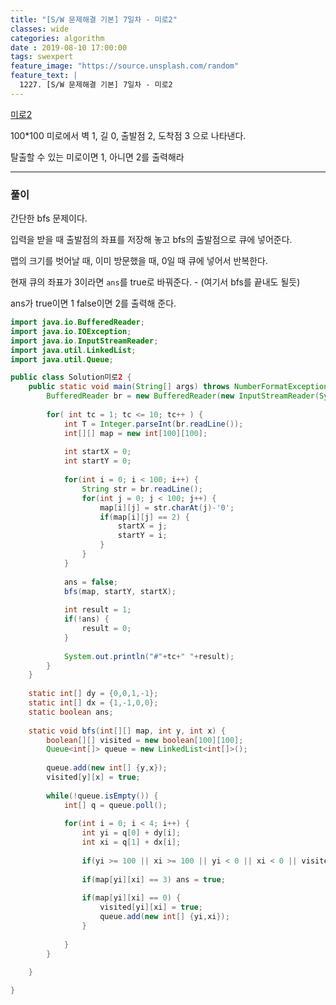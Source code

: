 ```yaml
---
title: "[S/W 문제해결 기본] 7일차 - 미로2"
classes: wide
categories: algorithm
date : 2019-08-10 17:00:00
tags: swexpert
feature_image: "https://source.unsplash.com/random"
feature_text: |
  1227. [S/W 문제해결 기본] 7일차 - 미로2
---
```


[미로2](https://swexpertacademy.com/main/code/problem/problemDetail.do?contestProbId=AV14wL9KAGkCFAYD&categoryId=AV14wL9KAGkCFAYD&categoryType=CODE)

100*100 미로에서 벽 1, 길 0, 출발점 2, 도착점 3 으로 나타낸다.

탈출할 수 있는 미로이면 1, 아니면 2를 출력해라

---

### 풀이 

간단한 bfs 문제이다.

입력을 받을 때 출발점의 좌표를 저장해 놓고 bfs의 출발점으로 큐에 넣어준다.

맵의 크기를 벗어날 때, 이미 방문했을 때, 0일 때 큐에 넣어서 반복한다.

현재 큐의 좌표가 3이라면 `ans`를 true로 바꿔준다. - (여기서 bfs를 끝내도 될듯)

ans가 true이면 1 false이면 2를 출력해 준다.

```java
import java.io.BufferedReader;
import java.io.IOException;
import java.io.InputStreamReader;
import java.util.LinkedList;
import java.util.Queue;

public class Solution미로2 {
	public static void main(String[] args) throws NumberFormatException, IOException {
		BufferedReader br = new BufferedReader(new InputStreamReader(System.in));
		
		for( int tc = 1; tc <= 10; tc++ ) {
			int T = Integer.parseInt(br.readLine());
			int[][] map = new int[100][100];
			
			int startX = 0;
			int startY = 0;
			
			for(int i = 0; i < 100; i++) {
				String str = br.readLine();
				for(int j = 0; j < 100; j++) {
					map[i][j] = str.charAt(j)-'0';
					if(map[i][j] == 2) {
						startX = j;
						startY = i;
					}
				}
			}
			
			ans = false;
			bfs(map, startY, startX);
			
			int result = 1;
			if(!ans) {
				result = 0;
			}
			
			System.out.println("#"+tc+" "+result);
		}
	}
	
	static int[] dy = {0,0,1,-1};
	static int[] dx = {1,-1,0,0};
	static boolean ans;
	
	static void bfs(int[][] map, int y, int x) {
		boolean[][] visited = new boolean[100][100];
		Queue<int[]> queue = new LinkedList<int[]>();
		
		queue.add(new int[] {y,x});
		visited[y][x] = true;
		
		while(!queue.isEmpty()) {
			int[] q = queue.poll();
			
			for(int i = 0; i < 4; i++) {
				int yi = q[0] + dy[i];
				int xi = q[1] + dx[i];
				
				if(yi >= 100 || xi >= 100 || yi < 0 || xi < 0 || visited[yi][xi] )continue;
				
				if(map[yi][xi] == 3) ans = true;
				
				if(map[yi][xi] == 0) {
					visited[yi][xi] = true;
					queue.add(new int[] {yi,xi});					
				}
				
			}
		}
		
	}

}

```